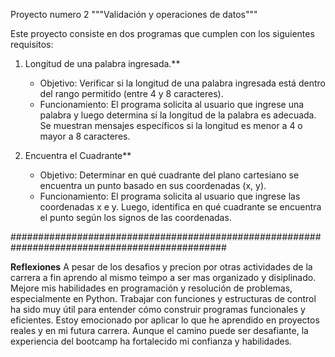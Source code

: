 Proyecto numero 2
"""Validación y operaciones de datos"""

Este proyecto consiste en dos programas que cumplen con los siguientes requisitos:

1. Longitud de una palabra ingresada.**
   - Objetivo: Verificar si la longitud de una palabra ingresada está dentro del rango permitido (entre 4 y 8 caracteres).
   - Funcionamiento: El programa solicita al usuario que ingrese una palabra y luego determina si la longitud de la palabra es adecuada. Se muestran mensajes específicos si la longitud es menor a 4 o mayor a 8 caracteres.

2. Encuentra el Cuadrante**
   - Objetivo: Determinar en qué cuadrante del plano cartesiano se encuentra un punto basado en sus coordenadas (x, y).
   - Funcionamiento: El programa solicita al usuario que ingrese las coordenadas x e y. Luego, identifica en qué cuadrante se encuentra el punto según los signos de las coordenadas.
   
###############################################################################################

**Reflexiones**
A pesar de los desafios y precion por otras actividades de la carrera a fin aprendo al mismo teimpo a ser mas organizado y disiplinado. Mejore mis habilidades en programación y resolución de problemas, especialmente en Python. Trabajar con funciones y estructuras de control ha sido muy útil para entender cómo construir programas funcionales y eficientes.
Estoy emocionado por aplicar lo que he aprendido en proyectos reales y en mi futura carrera. Aunque el camino puede ser desafiante, la experiencia del bootcamp ha fortalecido mi confianza y habilidades.
